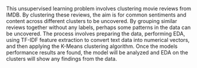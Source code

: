 This unsupervised learning problem involves clustering movie reviews from IMDB. By clustering these reviews, the aim is for common sentiments and content across different clusters to be uncovered. By grouping similar reviews together without any labels, perhaps some patterns in the data can be uncovered. The process involves preparing the data, performing EDA, using TF-IDF feature extraction to convert text data into numerical vectors, and then applying the K-Means clustering algorithm. Once the models performance results are found, the model will be analyzed and EDA on the clusters will show any findings from the data.
